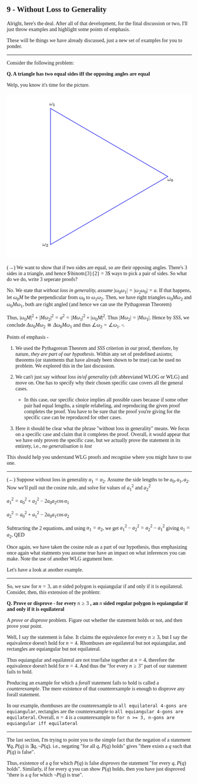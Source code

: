 <span style='font-family: Calibri serif;'>

## 9 - Without Loss to Generality

</span>

<span style='font-family: Bahnschrift;'>

Alright, here's the deal. After all of that development, for the final discussion or two, I'll just throw examples and highlight some points of emphasis.

These will be things we have already discussed, just a new set of examples for you to ponder.

---

Consider the following problem:

**Q. A triangle has two equal sides iff the opposing angles are equal**

Welp, you know it's time for the picture.

![](/files/N9_1.png)

$(\rightarrow)$ We want to show that if two sides are equal, so are their opposing angles. There's 3 sides in a triangle, and hence $\binom{3}{2} = 3$ ways to pick a pair of sides. So what do we do, write 3 seperate proofs?

No. We state that *without loss in generality, assume* $|\omega_0\omega_1| = |\omega_2\omega_0| = a$. If that happens, let $\omega_0M$ be the perpendicular from $\omega_0$ to $\omega_1\omega_2$. Then, we have right triangles $\omega_0M\omega_2$ and $\omega_0M\omega_1$, both are right angled (and hence we can use the Pythagorean Theorem)

Thus, $|\omega_0M|^2 + |M\omega_2|^2 = a^2 = |M\omega_1|^2 + |\omega_0M|^2$. Thus $|M\omega_2| = |M\omega_1|$. Hence by $SSS$, we conclude $\Delta\omega_0M\omega_2 \cong \Delta\omega_0M\omega_1$ and thus $\angle\omega_2 = \angle\omega_1$. $\square$.


Points of emphasis -
1. We used the Pythagorean Theorem and $SSS$ criterion in our proof, therefore, by nature, *they are part of our hypothesis*. Within any set of predefined axioms; theorems (or statements that have already been shown to be true) can be used no problem. We explored this in the last discussion.

1. We can't just say *without loss in/of generality* (oft abbreviated $\text{WLOG}$ or $\text{WLG}$) and move on. One has to specify why their chosen specific case covers all the general cases.
    
    - In this case, our specific choice implies all possible cases because if some other pair had equal lengths, a simple relabeling, and reproducing the given proof completes the proof. You have to be sure that the proof you're giving for the specific case can be reproduced for other cases.

1. Here it should be clear what the phrase "without loss in generality" means. We focus on a specific case and claim that it completes the proof. Overall, it would appear that we have only proven the specific case, but we actually prove the statement in its entirety, i.e., *no generalisation is lost*

This should help you understand $\text{WLG}$ proofs and recognise where you might have to use one.

---

$(\leftarrow)$ Suppose without loss in generality $\alpha_1 = \alpha_2$. Assume the side lengths to be $a_0, a_1, a_2$. Now we'll pull out the cosine rule, and solve for values of $a_1^2$ and $a_2^2$

$a_1^2 = a_0^2 + a_2^2 - 2a_0a_2\cos\alpha_1$

$a_2^2 = a_0^2 + a_1^2 - 2a_0a_1\cos\alpha_2$

Subtracting the 2 equations, and using $\alpha_1 = \alpha_2$, we get $a_1^2 - a_2^2 = a_2^2 - a_1^2$ giving $a_1 = a_2$, $\text{QED}$

Once again, we have taken the cosine rule as a part of our hypothesis, thus emphasizing once again what statments you assume true have an impact on what inferences you can make. Note the use of another WLG argument here.

Let's have a look at another example.

---

So, we saw for $n = 3$, an $n$ sided polygon is equiangular if and only if it is equilateral. Consider, then, this extension of the problem:

**Q. Prove or disprove - for every** $n \geq 3$ **, an** $n$ **sided regular polygon is equiangular if and only if it is equilateral**

A *prove or disprove* problem. Figure out whether the statement holds or not, and then prove your point.

Well, I say the statement is false. It claims the equivalence for every $n \geq 3$, but I say the equivalence doesn't hold for $n = 4$. Rhombuses are equilateral but not equiangular, and rectangles are equiangular but not equilateral.

Thus equiangular and equilateral are not true/false together at $n = 4$, therefore the equivalence doesn't hold for $n = 4$. And thus the "for every $n \geq 3$" part of our statement fails to hold.

Producing an example for which a *forall* statement fails to hold is called a *counterexample*. The mere existence of that counterexample is enough to disprove any forall statement.

In our example, rhombuses are the counterexample to `all equilateral 4-gons are equiangular`, rectangles are the counterexample to `all equiangular 4-gons are equilateral`. Overall, $n = 4$ is a counterexample to `for n >= 3, n-gons are equiangular iff equilateral`

---

The last section, I'm trying to point you to the simple fact that the negation of a statement $\forall q, P(q)$ is $\exists q, \neg P (q)$. i.e., negating "for all $q$, $P(q)$ holds" gives "there exists a $q$ such that $P(q)$ is false".

Thus, existence of a $q$ for which $P(q)$ is false *disproves* the statement "for every $q$, $P(q)$ holds". Similarly, if for every $q$ you can show $P(q)$ holds, then you have just disproved "there is a $q$ for which $\neg P(q)$ is true".

</span>
